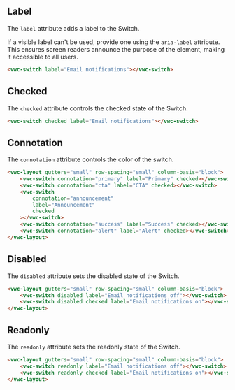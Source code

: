 ## Label

The `label` attribute adds a label to the Switch.

<vwc-note connotation="information" icon="accessibility-line" headline="Accessibility Tip">

If a visible label can't be used, provide one using the <nobr><code>aria-label</code></nobr> attribute. This ensures screen readers announce the purpose of the element, making it accessible to all users.

</vwc-note>

```html preview
<vwc-switch label="Email notifications"></vwc-switch>
```

## Checked

The `checked` attribute controls the checked state of the Switch.

```html preview
<vwc-switch checked label="Email notifications"></vwc-switch>
```

## Connotation

The `connotation` attribute controls the color of the switch.

```html preview
<vwc-layout gutters="small" row-spacing="small" column-basis="block">
	<vwc-switch connotation="primary" label="Primary" checked></vwc-switch>
	<vwc-switch connotation="cta" label="CTA" checked></vwc-switch>
	<vwc-switch
		connotation="announcement"
		label="Announcement"
		checked
	></vwc-switch>
	<vwc-switch connotation="success" label="Success" checked></vwc-switch>
	<vwc-switch connotation="alert" label="Alert" checked></vwc-switch>
</vwc-layout>
```

## Disabled

The `disabled` attribute sets the disabled state of the Switch.

```html preview
<vwc-layout gutters="small" row-spacing="small" column-basis="block">
	<vwc-switch disabled label="Email notifications off"></vwc-switch>
	<vwc-switch disabled checked label="Email notifications on"></vwc-switch>
</vwc-layout>
```

## Readonly

The `readonly` attribute sets the readonly state of the Switch.

```html preview
<vwc-layout gutters="small" row-spacing="small" column-basis="block">
	<vwc-switch readonly label="Email notifications off"></vwc-switch>
	<vwc-switch readonly checked label="Email notifications on"></vwc-switch>
</vwc-layout>
```
